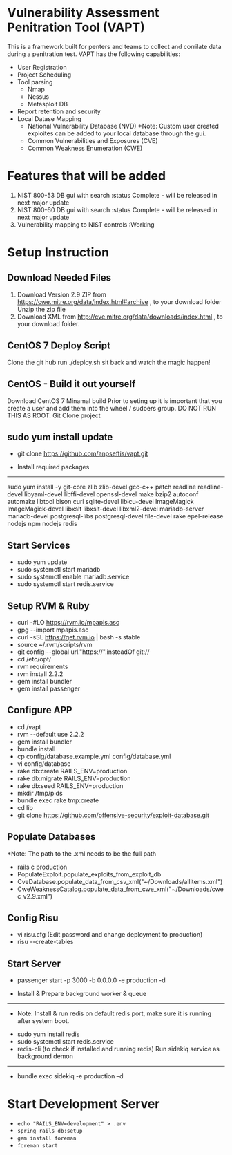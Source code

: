 Vulnerability Assessment Penitration Tool (VAPT)
================================================

This is a framework built for penters and teams to collect and corrilate data during a penitration test.  VAPT has the following capabilities:
- User Registration
- Project Scheduling
- Tool parsing
  - Nmap
  - Nessus
  - Metasploit DB
- Report retention and security
- Local Datase Mapping
  - National Vulnerability Database (NVD)
    *Note: Custom user created exploites can be added to your local database through the gui.
  - Common Vulnerabilities and Exposures (CVE)
  - Common Weakness Enumeration (CWE)
  
Features that will be added
===========================
1. NIST 800-53 DB gui with search :status Complete - will be released in next major update
2. NIST 800-60 DB gui with search :status Complete - will be released in next major update
3. Vulnerability mapping to NIST controls :Working


Setup Instruction
===================

Download Needed Files
-----------------------------
1. Download Version 2.9 ZIP from https://cwe.mitre.org/data/index.html#archive , to your download folder
Unzip the zip file
2. Download XML from  http://cve.mitre.org/data/downloads/index.html , to your download folder.

CentOS 7 Deploy Script
------------------
Clone the git hub
run ./deploy.sh
sit back and watch the magic happen!

CentOS - Build it out yourself
------------------
Download CentOS 7 Minamal build
Prior to seting up it is important that you create a user and add them into the wheel / sudoers group. DO NOT RUN THIS AS ROOT.
Git Clone project

sudo yum install update
-------------------
- git clone https://github.com/anpseftis/vapt.git

- Install required packages
--------------------------------
sudo yum install -y git-core zlib zlib-devel gcc-c++ patch readline readline-devel libyaml-devel libffi-devel openssl-devel make bzip2 autoconf automake libtool bison curl sqlite-devel libicu-devel ImageMagick ImageMagick-devel libxslt libxslt-devel libxml2-devel mariadb-server mariadb-devel postgresql-libs postgresql-devel file-devel rake epel-release nodejs npm nodejs redis

Start Services
-------------------------------
- sudo yum update
- sudo systemctl start mariadb
- sudo systemctl enable mariadb.service
- sudo systemctl start redis.service

Setup RVM & Ruby
----------------------------------
- curl -#LO https://rvm.io/mpapis.asc
- gpg --import mpapis.asc
- curl -sSL https://get.rvm.io | bash -s stable
- source ~/.rvm/scripts/rvm
- git config --global url."https://".insteadOf git://
- cd /etc/opt/
- rvm requirements
- rvm install 2.2.2
- gem install bundler
- gem install passenger

Configure APP
--------------------------------------
- cd /vapt
- rvm --default use 2.2.2
- gem install bundler
- bundle install
- cp config/database.example.yml config/database.yml
- vi config/database
- rake db:create RAILS_ENV=production
- rake db:migrate RAILS_ENV=production
- rake db:seed RAILS_ENV=production
- mkdir /tmp/pids
- bundle exec rake tmp:create
- cd lib
- git clone https://github.com/offensive-security/exploit-database.git

Populate Databases
-----------------------------------------
*Note: The path to the .xml needs to be the full path
- rails c production
- PopulateExploit.populate_exploits_from_exploit_db
- CveDatabase.populate_data_from_csv_xml("~/Downloads/allitems.xml")
- CweWeaknessCatalog.populate_data_from_cwe_xml("~/Downloads/cwec_v2.9.xml")

Config Risu
--------------------------------------------
- vi risu.cfg
(Edit password and change deployment to production)
- risu --create-tables

Start Server
--------------------------------
- passenger start -p 3000 -b 0.0.0.0 -e production -d

- Install & Prepare background worker & queue
-------------------------------------------------
* Note:	Install & run redis on default redis port, make sure it is running after system boot.
- sudo yum install redis
- sudo systemctl start redis.service
- redis-cli (to check if installed and running redis)
Run sidekiq service as background demon
------------------------------------------
- bundle exec sidekiq -e production –d

Start Development Server
========================
 - `echo "RAILS_ENV=development" > .env`
 - `spring rails db:setup`
 - `gem install foreman`
 - `foreman start`
 